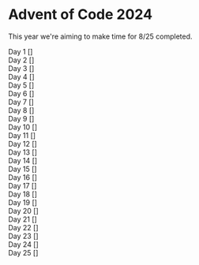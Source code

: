 Advent of Code 2024
==============================

This year we're aiming to make time for 8/25 completed.

Day 1 []  
Day 2 []  
Day 3 []  
Day 4 []  
Day 5 []  
Day 6 []  
Day 7 []  
Day 8 []  
Day 9 []  
Day 10 []  
Day 11 []  
Day 12 []  
Day 13 []  
Day 14 []  
Day 15 []  
Day 16 []  
Day 17 []  
Day 18 []  
Day 19 []  
Day 20 []  
Day 21 []  
Day 22 []  
Day 23 []  
Day 24 []  
Day 25 []